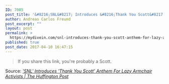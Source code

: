 ```yaml
---
ID: 7005
post_title: '&#8216;SNL&#8217; Introduces &#8216;Thank You Scott&#8217; Anthem For Lazy Armchair Activists | The Huffington Post'
author: Andreas Carlos Freund
post_excerpt: ""
layout: post
permalink: >
  https://mydivein.com/snl-introduces-thank-you-scott-anthem-for-lazy-armchair-activists-the-huffington-post/
published: true
post_date: 2017-04-10 16:47:15
---
```

<blockquote><a href="http://www.huffingtonpost.com/entry/snl-thank-you-scott_us_58e9c42be4b05413bfe37e16?"><img class="alignnone size-full" src="https://mydivein.com/wp-content/uploads/2017/04/58e9cee21500002000c7eb63.png" alt="" /></a>If you share this link, you're probably a Scott.</blockquote>
Source: <em><a href="http://www.huffingtonpost.com/entry/snl-thank-you-scott_us_58e9c42be4b05413bfe37e16">'SNL' Introduces 'Thank You Scott' Anthem For Lazy Armchair Activists | The Huffington Post</a></em>